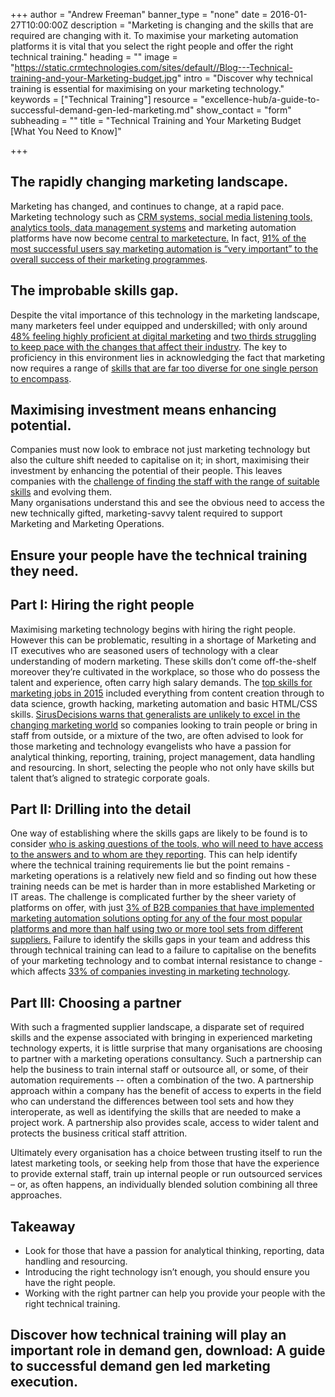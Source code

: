 +++
author = "Andrew Freeman"
banner_type = "none"
date = 2016-01-27T10:00:00Z
description = "Marketing is changing and the skills that are required are changing with it. To maximise your marketing automation platforms it is vital that you select the right people and offer the right technical training."
heading = ""
image = "https://static.crmtechnologies.com/sites/default//Blog---Technical-training-and-your-Marketing-budget.jpg"
intro = "Discover why technical training is essential for maximising on your marketing technology."
keywords = ["Technical Training"]
resource = "excellence-hub/a-guide-to-successful-demand-gen-led-marketing.md"
show_contact = "form"
subheading = ""
title = "Technical Training and Your Marketing Budget [What You Need to Know]"

+++

## The rapidly changing marketing landscape.

Marketing has changed, and continues to change, at a rapid pace. Marketing technology such as [CRM systems, social media listening tools, analytics tools, data management systems](https://www.crmtechnologies.com/insights/what-marketing-operations-and-what-does-their-data-strategy-mean-your-business) and marketing automation platforms have now become [central to marketecture.](http://www.forbes.com/sites/theopriestley/2015/10/03/the-one-person-the-cmo-cant-live-without/) In fact, [91% of the most successful users say marketing automation is “very important” to the overall success of their marketing programmes](https://www.marketo.com/_assets/uploads/Marketing-Automation-Strategies-for-Sustaining-Success-Ascend2-Marketo.pdf?20150429100716).

## The improbable skills gap.

Despite the vital importance of this technology in the marketing landscape, many marketers feel under equipped and underskilled; with only around [48% feeling highly proficient at digital marketing](http://qz.com/132776/marketing-has-changed-more-in-the-past-two-years-than-in-the-past-50/) and [two thirds struggling to keep pace with the changes that affect their industry](http://www.forbes.com/sites/theopriestley/2015/10/03/the-one-person-the-cmo-cant-live-without/). The key to proficiency in this environment lies in acknowledging the fact that marketing now requires a range of [skills that are far too diverse for one single person to encompass](http://www.cmo.com/articles/2013/6/18/the_rise_of_the_mark.html).

## Maximising investment means enhancing potential.

Companies must now look to embrace not just marketing technology but also the culture shift needed to capitalise on it; in short, maximising their investment by enhancing the potential of their people. This leaves companies with the [challenge of finding the staff with the range of suitable skills](http://www.emailmonday.com/marketing-automation-statistics-overview) and evolving them.  
Many organisations understand this and see the obvious need to access the new technically gifted, marketing-savvy talent required to support Marketing and Marketing Operations.

## Ensure your people have the technical training they need.

## Part I: Hiring the right people

Maximising marketing technology begins with hiring the right people. However this can be problematic, resulting in a shortage of Marketing and IT executives who are seasoned users of technology with a clear understanding of modern marketing. These skills don’t come off-the-shelf moreover they’re cultivated in the workplace, so those who do possess the talent and experience, often carry high salary demands. The [top skills for marketing jobs in 2015](http://venturebeat.com/2015/04/26/the-top-14-skills-in-the-red-hot-market-for-marketing-jobs/) included everything from content creation through to data science, growth hacking, marketing automation and basic HTML/CSS skills. [SirusDecisions warns that generalists are unlikely to excel in the changing marketing world](https://www.siriusdecisions.com/Blog/2013/May/Bridging-the-Marketing-Skills-Gap.aspx) so companies looking to train people or bring in staff from outside, or a mixture of the two, are often advised to look for those marketing and technology evangelists who have a passion for analytical thinking, reporting, training, project management, data handling and resourcing. In short, selecting the people who not only have skills but talent that’s aligned to strategic corporate goals.

## Part II: Drilling into the detail

One way of establishing where the skills gaps are likely to be found is to consider [who is asking questions of the tools, who will need to have access to the answers and to whom are they reporting](https://econsultancy.com/blog/64557-why-marketing-operations-is-more-than-a-resource-management-platform/). This can help identify where the technical training requirements lie but the point remains - marketing operations is a relatively new field and so finding out how these training needs can be met is harder than in more established Marketing or IT areas. The challenge is complicated further by the sheer variety of platforms on offer, with just [3% of B2B companies that have implemented marketing automation solutions opting for any of the four most popular platforms and more than half using two or more tool sets from different suppliers.](http://www.mintigo.com/state-of-the-marketing-technology-industry-january-2014/) Failure to identify the skills gaps in your team and address this through technical training can lead to a failure to capitalise on the benefits of your marketing technology and to combat internal resistance to change - which affects [33% of companies investing in marketing technology](https://www.b2bmarketing.net/resources/news/news-marketers-condemn-lack-investment-marketing-technology).

## Part III: Choosing a partner

With such a fragmented supplier landscape, a disparate set of required skills and the expense associated with bringing in experienced marketing technology experts, it is little surprise that many organisations are choosing to partner with a marketing operations consultancy. Such a partnership can help the business to train internal staff or outsource all, or some, of their automation requirements -- often a combination of the two. A partnership approach within a company has the benefit of access to experts in the field who can understand the differences between tool sets and how they interoperate, as well as identifying the skills that are needed to make a project work. A partnership also provides scale, access to wider talent and protects the business critical staff attrition.

Ultimately every organisation has a choice between trusting itself to run the latest marketing tools, or seeking help from those that have the experience to provide external staff, train up internal people or run outsourced services – or, as often happens, an individually blended solution combining all three approaches.

## Takeaway

*   Look for those that have a passion for analytical thinking, reporting, data handling and resourcing.
*   Introducing the right technology isn’t enough, you should ensure you have the right people.
*   Working with the right partner can help you provide your people with the right technical training.

## Discover how technical training will play an important role in demand gen, download: A guide to successful demand gen led marketing execution.